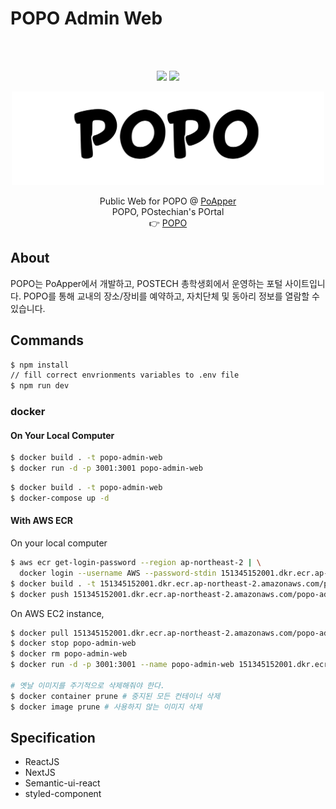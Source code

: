 # POPO Admin Web

<br />
<br />

<p align="center">
<img src="https://img.shields.io/badge/node-%3E%3D14.16-brightgreen">
<img src="https://img.shields.io/badge/npm-%3E%3D7.20-brightgreen">
</p>

<p align="center">
  <a href="http://popo.postech.ac.kr">
    <img src="https://raw.githubusercontent.com/PoApper/POPO-nest-api/master/assets/popo.svg" alt="Logo" height="150">
  </a>
  <p align="center">
    Public Web for POPO @ <a href="https://github.com/PoApper">PoApper</a>
    <br />
    POPO, POstechian's POrtal
    <br />
    👉 <a href="http://popo.postech.ac.kr">POPO</a>
  </p>
</p>

## About

POPO는 PoApper에서 개발하고, POSTECH 총학생회에서 운영하는 포털 사이트입니다. POPO를 통해 교내의 장소/장비를 예약하고, 자치단체 및 동아리 정보를 열람할 수 있습니다.


## Commands

``` bash
$ npm install
// fill correct envrionments variables to .env file
$ npm run dev
```

### docker

#### On Your Local Computer

```bash
$ docker build . -t popo-admin-web
$ docker run -d -p 3001:3001 popo-admin-web
```

```bash
$ docker build . -t popo-admin-web
$ docker-compose up -d
```

#### With AWS ECR

On your local computer

```bash
$ aws ecr get-login-password --region ap-northeast-2 | \
  docker login --username AWS --password-stdin 151345152001.dkr.ecr.ap-northeast-2.amazonaws.com
$ docker build . -t 151345152001.dkr.ecr.ap-northeast-2.amazonaws.com/popo-admin-web:latest
$ docker push 151345152001.dkr.ecr.ap-northeast-2.amazonaws.com/popo-admin-web:latest
```

On AWS EC2 instance,

```bash
$ docker pull 151345152001.dkr.ecr.ap-northeast-2.amazonaws.com/popo-admin-web:latest
$ docker stop popo-admin-web
$ docker rm popo-admin-web
$ docker run -d -p 3001:3001 --name popo-admin-web 151345152001.dkr.ecr.ap-northeast-2.amazonaws.com/popo-admin-web:latest

# 옛날 이미지를 주기적으로 삭제해줘야 한다.
$ docker container prune # 중지된 모든 컨테이너 삭제
$ docker image prune # 사용하지 않는 이미지 삭제
```

## Specification

- ReactJS
- NextJS
- Semantic-ui-react
- styled-component
